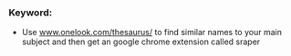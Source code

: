 ### Keyword:
- Use www.onelook.com/thesaurus/ to find similar names to your main subject and then get an google chrome extension called sraper
